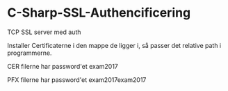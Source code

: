 # C-Sharp-SSL-Authencificering
TCP SSL server med auth

Installer Certificaterne i den mappe de ligger i, så passer det relative path i programmerne.


CER filerne har password'et exam2017


PFX filerne har password'et exam2017exam2017
